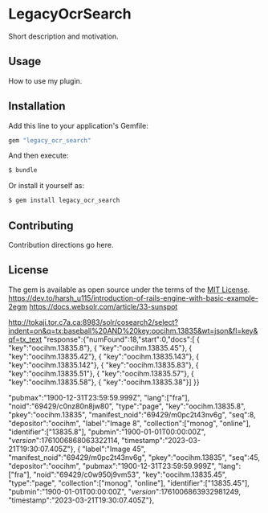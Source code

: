 # LegacyOcrSearch
Short description and motivation.

## Usage
How to use my plugin.

## Installation
Add this line to your application's Gemfile:

```ruby
gem "legacy_ocr_search"
```

And then execute:
```bash
$ bundle
```

Or install it yourself as:
```bash
$ gem install legacy_ocr_search
```

## Contributing
Contribution directions go here.

## License
The gem is available as open source under the terms of the [MIT License](https://opensource.org/licenses/MIT).
https://dev.to/harsh_u115/introduction-of-rails-engine-with-basic-example-2egm
https://docs.websolr.com/article/33-sunspot

http://tokaji.tor.c7a.ca:8983/solr/cosearch2/select?indent=on&q=tx:baseball%20AND%20key:oocihm.13835&wt=json&fl=key&qf=tx_text
"response":{"numFound":18,"start":0,"docs":[
      {
        "key":"oocihm.13835.8"},
      {
        "key":"oocihm.13835.45"},
      {
        "key":"oocihm.13835.42"},
      {
        "key":"oocihm.13835.143"},
      {
        "key":"oocihm.13835.142"},
      {
        "key":"oocihm.13835.83"},
      {
        "key":"oocihm.13835.51"},
      {
        "key":"oocihm.13835.57"},
      {
        "key":"oocihm.13835.58"},
      {
        "key":"oocihm.13835.38"}]
  }}









   "pubmax":"1900-12-31T23:59:59.999Z",
        "lang":["fra"],
        "noid":"69429/c0nz80n8jw80",
        "type":"page",
        "key":"oocihm.13835.8",
        "pkey":"oocihm.13835",
        "manifest_noid":"69429/m0pc2t43nv6g",
        "seq":8,
        "depositor":"oocihm",
        "label":"Image 8",
        "collection":["monog",
          "online"],
        "identifier":["13835.8"],
        "pubmin":"1900-01-01T00:00:00Z",
        "_version_":1761006868063322114,
        "timestamp":"2023-03-21T19:30:07.405Z"},
      {
        "label":"Image 45",
        "manifest_noid":"69429/m0pc2t43nv6g",
        "pkey":"oocihm.13835",
        "seq":45,
        "depositor":"oocihm",
        "pubmax":"1900-12-31T23:59:59.999Z",
        "lang":["fra"],
        "noid":"69429/c0w950j9vm53",
        "key":"oocihm.13835.45",
        "type":"page",
        "collection":["monog",
          "online"],
        "identifier":["13835.45"],
        "pubmin":"1900-01-01T00:00:00Z",
        "_version_":1761006863932981249,
        "timestamp":"2023-03-21T19:30:07.405Z"},